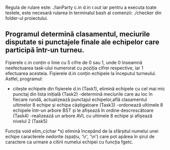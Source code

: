 Regula de rulare este:
./lanParty c.in d.in r.out
iar pentru a executa toate testele, este necesară rularea în terminalul bash al comenzii:
./checker
din folder-ul proiectului.

Programul determină clasamentul, meciurile disputate si punctajele finale ale echipelor care participă într-un turneu.
---
Fișierele c.in conțin o linie cu 5 cifre de 0 sau 1, unde 0 înseamnă neefectuarea task-ului numerorat cu poziția cifrei respective, iar 1 efectuarea acesteia. Fișierele d.in conțin echipele la începutul turneului. Astfel, programul:
- citește echipele din fișierele d.in (Task1), elimină echipele cu cel mai mic punctaj din lista inițială (Task2)
-determină meciurile care au loc în fiecare rundă, actualizează punctajul echipelor,află clasamentul ultimelor 8 echipe și echipa câștigatoare (Task3)
-ordonează ultimele 8 echipele într-un  arbore BST și le afișează în ordine descrescătoare (Task4)
-realizează un arbore AVL cu ultimele 8 echipe și afișează nivelul 2 (Task5)

Funcția void elim_c(char *s) elimină începând de la sfârșitul numelui unei echipe caracterele nedorite (spațiu, '\r', '\n') care pot apărea în șirul de caractere ca urmare a citirii numelui echipei cu funcția fgetc.
